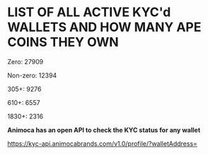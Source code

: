 # LIST OF ALL ACTIVE KYC'd WALLETS AND HOW MANY APE COINS THEY OWN

Zero: 27909

Non-zero: 12394

305+: 9276

610+: 6557

1830+: 2316

**Animoca has an open API to check the KYC status for any wallet**

https://kyc-api.animocabrands.com/v1.0/profile/?walletAddress=